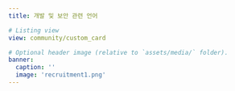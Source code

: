 ```yaml
---
title: 개발 및 보안 관련 언어

# Listing view
view: community/custom_card

# Optional header image (relative to `assets/media/` folder).
banner:
  caption: ''
  image: 'recruitment1.png'
---
```

